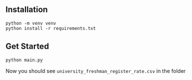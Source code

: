## Installation

```shell
python -m venv venv
python install -r requirements.txt
```

## Get Started

```shell
python main.py
```

Now you should see `university_freshman_register_rate.csv` in the folder
